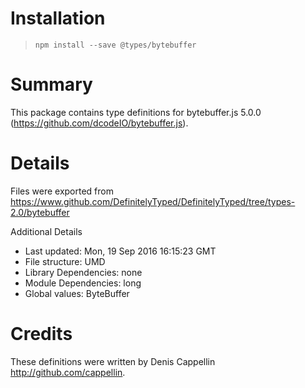 # Installation
> `npm install --save @types/bytebuffer`

# Summary
This package contains type definitions for bytebuffer.js 5.0.0 (https://github.com/dcodeIO/bytebuffer.js).

# Details
Files were exported from https://www.github.com/DefinitelyTyped/DefinitelyTyped/tree/types-2.0/bytebuffer

Additional Details
 * Last updated: Mon, 19 Sep 2016 16:15:23 GMT
 * File structure: UMD
 * Library Dependencies: none
 * Module Dependencies: long
 * Global values: ByteBuffer

# Credits
These definitions were written by Denis Cappellin <http://github.com/cappellin>.
